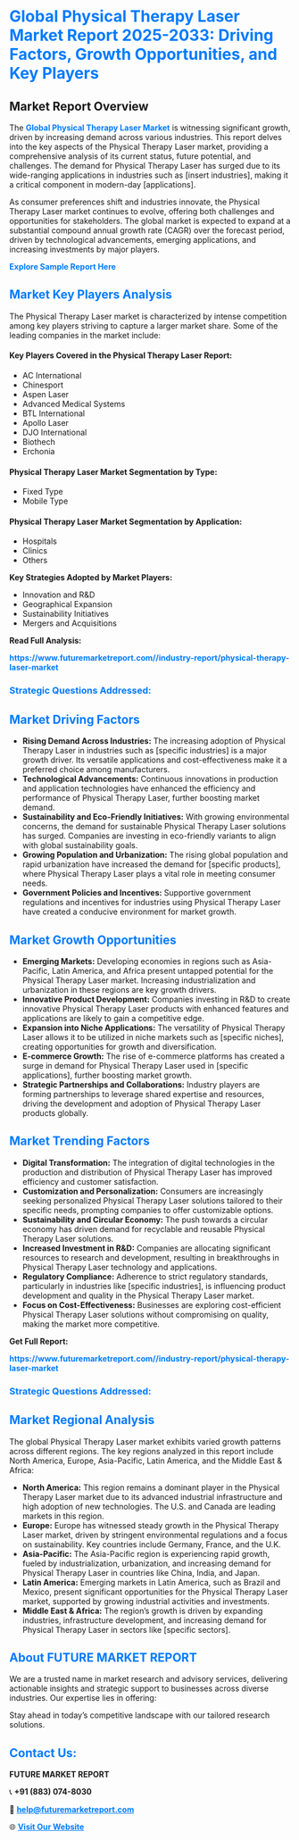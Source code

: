 <h1 style="color: #007BFF;">Global Physical Therapy Laser Market Report 2025-2033: Driving Factors, Growth Opportunities, and Key Players</h1>

<section id="overview">
<h2>Market Report Overview</h2>
<p>The <a href="https://www.futuremarketreport.com//industry-report/physical-therapy-laser-market" style="color: #007BFF; text-decoration: none;"><strong>Global Physical Therapy Laser Market</strong></a> is witnessing significant growth, driven by increasing demand across various industries. This report delves into the key aspects of the Physical Therapy Laser market, providing a comprehensive analysis of its current status, future potential, and challenges. The demand for Physical Therapy Laser has surged due to its wide-ranging applications in industries such as [insert industries], making it a critical component in modern-day [applications].</p>
<p>As consumer preferences shift and industries innovate, the Physical Therapy Laser market continues to evolve, offering both challenges and opportunities for stakeholders. The global market is expected to expand at a substantial compound annual growth rate (CAGR) over the forecast period, driven by technological advancements, emerging applications, and increasing investments by major players.</p>
</section>

<section id="overview">
<p><a href="https://www.futuremarketreport.com//request-sample/reportId=64475" style="color: #007BFF; text-decoration: none;"><strong>Explore Sample Report Here</strong></a></p>
</section>

<section id="key-players">
<h2 style="color: #007BFF;">Market Key Players Analysis</h2>
<p>The Physical Therapy Laser market is characterized by intense competition among key players striving to capture a larger market share. Some of the leading companies in the market include:</p>
<h4>Key Players Covered in the Physical Therapy Laser Report:</h4>
<ul><li>AC International</li><li>Chinesport</li><li>Aspen Laser</li><li>Advanced Medical Systems</li><li>BTL International</li><li>Apollo Laser</li><li>DJO International</li><li>Biothech</li><li>Erchonia</li></ul>
<h4>Physical Therapy Laser Market Segmentation by Type:</h4>
<ul><li>Fixed Type</li><li>Mobile Type</li></ul>

<h4>Physical Therapy Laser Market Segmentation by Application:</h4>
<ul><li>Hospitals</li><li>Clinics</li><li>Others</li></ul>
<p><strong>Key Strategies Adopted by Market Players:</strong></p>
<ul>
<li>Innovation and R&D</li>
<li>Geographical Expansion</li>
<li>Sustainability Initiatives</li>
<li>Mergers and Acquisitions</li>
</ul>
</section>

<section>
<p><strong>Read Full Analysis: </strong></p><a href="https://www.futuremarketreport.com//industry-report/physical-therapy-laser-market" style="color: #007BFF; text-decoration: none;"><strong>https://www.futuremarketreport.com//industry-report/physical-therapy-laser-market</strong></a>
<h3 style="color: #007BFF;">Strategic Questions Addressed:</h3>
</section>

<section id="driving-factors">
<h2 style="color: #007BFF;">Market Driving Factors</h2>
<ul>
<li><strong>Rising Demand Across Industries:</strong> The increasing adoption of Physical Therapy Laser in industries such as [specific industries] is a major growth driver. Its versatile applications and cost-effectiveness make it a preferred choice among manufacturers.</li>
<li><strong>Technological Advancements:</strong> Continuous innovations in production and application technologies have enhanced the efficiency and performance of Physical Therapy Laser, further boosting market demand.</li>
<li><strong>Sustainability and Eco-Friendly Initiatives:</strong> With growing environmental concerns, the demand for sustainable Physical Therapy Laser solutions has surged. Companies are investing in eco-friendly variants to align with global sustainability goals.</li>
<li><strong>Growing Population and Urbanization:</strong> The rising global population and rapid urbanization have increased the demand for [specific products], where Physical Therapy Laser plays a vital role in meeting consumer needs.</li>
<li><strong>Government Policies and Incentives:</strong> Supportive government regulations and incentives for industries using Physical Therapy Laser have created a conducive environment for market growth.</li>
</ul>
</section>

<section id="growth-opportunities">
<h2 style="color: #007BFF;">Market Growth Opportunities</h2>
<ul>
<li><strong>Emerging Markets:</strong> Developing economies in regions such as Asia-Pacific, Latin America, and Africa present untapped potential for the Physical Therapy Laser market. Increasing industrialization and urbanization in these regions are key growth drivers.</li>
<li><strong>Innovative Product Development:</strong> Companies investing in R&D to create innovative Physical Therapy Laser products with enhanced features and applications are likely to gain a competitive edge.</li>
<li><strong>Expansion into Niche Applications:</strong> The versatility of Physical Therapy Laser allows it to be utilized in niche markets such as [specific niches], creating opportunities for growth and diversification.</li>
<li><strong>E-commerce Growth:</strong> The rise of e-commerce platforms has created a surge in demand for Physical Therapy Laser used in [specific applications], further boosting market growth.</li>
<li><strong>Strategic Partnerships and Collaborations:</strong> Industry players are forming partnerships to leverage shared expertise and resources, driving the development and adoption of Physical Therapy Laser products globally.</li>
</ul>
</section>

<section id="trending-factors">
<h2 style="color: #007BFF;">Market Trending Factors</h2>
<ul>
<li><strong>Digital Transformation:</strong> The integration of digital technologies in the production and distribution of Physical Therapy Laser has improved efficiency and customer satisfaction.</li>
<li><strong>Customization and Personalization:</strong> Consumers are increasingly seeking personalized Physical Therapy Laser solutions tailored to their specific needs, prompting companies to offer customizable options.</li>
<li><strong>Sustainability and Circular Economy:</strong> The push towards a circular economy has driven demand for recyclable and reusable Physical Therapy Laser solutions.</li>
<li><strong>Increased Investment in R&D:</strong> Companies are allocating significant resources to research and development, resulting in breakthroughs in Physical Therapy Laser technology and applications.</li>
<li><strong>Regulatory Compliance:</strong> Adherence to strict regulatory standards, particularly in industries like [specific industries], is influencing product development and quality in the Physical Therapy Laser market.</li>
<li><strong>Focus on Cost-Effectiveness:</strong> Businesses are exploring cost-efficient Physical Therapy Laser solutions without compromising on quality, making the market more competitive.</li>
</ul>
</section>

<section>
<p><strong>Get Full Report: </strong></p><a href="https://www.futuremarketreport.com//industry-report/physical-therapy-laser-market" style="color: #007BFF; text-decoration: none;"><strong>https://www.futuremarketreport.com//industry-report/physical-therapy-laser-market</strong></a>
<h3 style="color: #007BFF;">Strategic Questions Addressed:</h3>
</section>


<section id="regional-analysis">
<h2 style="color: #007BFF;">Market Regional Analysis</h2>
<p>The global Physical Therapy Laser market exhibits varied growth patterns across different regions. The key regions analyzed in this report include North America, Europe, Asia-Pacific, Latin America, and the Middle East & Africa:</p>
<ul>
<li><strong>North America:</strong> This region remains a dominant player in the Physical Therapy Laser market due to its advanced industrial infrastructure and high adoption of new technologies. The U.S. and Canada are leading markets in this region.</li>
<li><strong>Europe:</strong> Europe has witnessed steady growth in the Physical Therapy Laser market, driven by stringent environmental regulations and a focus on sustainability. Key countries include Germany, France, and the U.K.</li>
<li><strong>Asia-Pacific:</strong> The Asia-Pacific region is experiencing rapid growth, fueled by industrialization, urbanization, and increasing demand for Physical Therapy Laser in countries like China, India, and Japan.</li>
<li><strong>Latin America:</strong> Emerging markets in Latin America, such as Brazil and Mexico, present significant opportunities for the Physical Therapy Laser market, supported by growing industrial activities and investments.</li>
<li><strong>Middle East & Africa:</strong> The region’s growth is driven by expanding industries, infrastructure development, and increasing demand for Physical Therapy Laser in sectors like [specific sectors].</li>
</ul>
</section>

<footer>
<h2 style="color: #007BFF;">About FUTURE MARKET REPORT</h2>
<p>We are a trusted name in market research and advisory services, delivering actionable insights and strategic support to businesses across diverse industries. Our expertise lies in offering:</p>

<p>Stay ahead in today’s competitive landscape with our tailored research solutions.</p>

<h2 style="color: #007BFF;">Contact Us:</h2>
<p><strong>FUTURE MARKET REPORT</strong></p>
<p>📞 <strong>+91 (883) 074-8030</strong></p>
<p>📧 <strong><a href="mailto:help@futuremarketreport.com" style="color: #007BFF;">help@futuremarketreport.com</a></strong></p>
<p>🌐 <strong><a href="https://www.futuremarketreport.com/" style="color: #007BFF;">Visit Our Website</a></strong></p>
</footer>